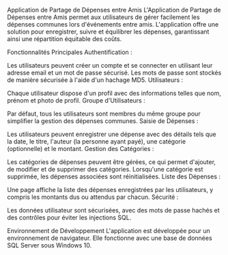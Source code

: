 
Application de Partage de Dépenses entre Amis
L'Application de Partage de Dépenses entre Amis permet aux utilisateurs de gérer facilement les dépenses communes lors d'événements entre amis. L'application offre une solution pour enregistrer, suivre et équilibrer les dépenses, garantissant ainsi une répartition équitable des coûts.

Fonctionnalités Principales
Authentification :

Les utilisateurs peuvent créer un compte et se connecter en utilisant leur adresse email et un mot de passe sécurisé.
Les mots de passe sont stockés de manière sécurisée à l'aide d'un hachage MD5.
Utilisateurs :

Chaque utilisateur dispose d'un profil avec des informations telles que nom, prénom et photo de profil.
Groupe d'Utilisateurs :

Par défaut, tous les utilisateurs sont membres du même groupe pour simplifier la gestion des dépenses communes.
Saisie de Dépenses :

Les utilisateurs peuvent enregistrer une dépense avec des détails tels que la date, le titre, l'auteur (la personne ayant payé), une catégorie (optionnelle) et le montant.
Gestion des Catégories :

Les catégories de dépenses peuvent être gérées, ce qui permet d'ajouter, de modifier et de supprimer des catégories.
Lorsqu'une catégorie est supprimée, les dépenses associées sont réinitialisées.
Liste des Dépenses :

Une page affiche la liste des dépenses enregistrées par les utilisateurs, y compris les montants dus ou attendus par chacun.
Sécurité :

Les données utilisateur sont sécurisées, avec des mots de passe hachés et des contrôles pour éviter les injections SQL.

Environnement de Développement
L'application est développée pour un environnement de navigateur.
Elle fonctionne avec une base de données SQL Server sous Windows 10.
